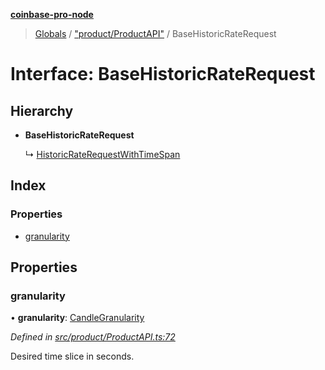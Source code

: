 **[coinbase-pro-node](../README.md)**

> [Globals](../globals.md) / ["product/ProductAPI"](../modules/_product_productapi_.md) / BaseHistoricRateRequest

# Interface: BaseHistoricRateRequest

## Hierarchy

- **BaseHistoricRateRequest**

  ↳ [HistoricRateRequestWithTimeSpan](_product_productapi_.historicraterequestwithtimespan.md)

## Index

### Properties

- [granularity](_product_productapi_.basehistoricraterequest.md#granularity)

## Properties

### granularity

• **granularity**: [CandleGranularity](../enums/_product_productapi_.candlegranularity.md)

_Defined in [src/product/ProductAPI.ts:72](https://github.com/bennycode/coinbase-pro-node/blob/06bdaca/src/product/ProductAPI.ts#L72)_

Desired time slice in seconds.
